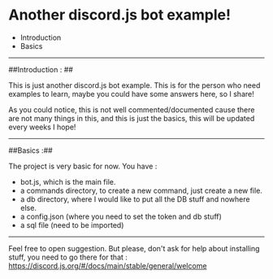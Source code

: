 # Another discord.js bot example! #

 - Introduction
 - Basics

----------


##Introduction : ##

This is just another discord.js bot example. This is for the person who need examples to learn, maybe you could have some answers here, so I share!

As you could notice, this is not well commented/documented cause there are not many things in this, and this is just the basics, this will be updated every weeks I hope!

----------

##Basics :##

The project is very basic for now.
You have :

 - bot.js, which is the main file.
 - a commands directory, to create a new command, just create a new file.
 - a db directory, where I would like to put all the DB stuff and nowhere else.
 - a config.json (where you need to set the token and db stuff)
 - a sql file (need to be imported)

----------

Feel free to open suggestion. But please, don't ask for help about installing stuff, you need to go there for that : https://discord.js.org/#/docs/main/stable/general/welcome

